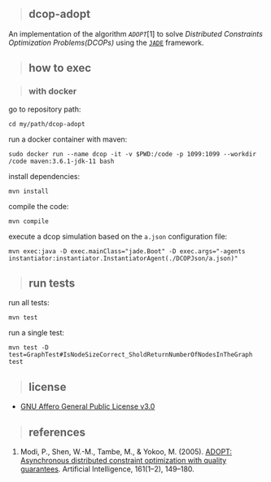 >## dcop-adopt

An implementation of the algorithm _`ADOPT`_[1] to solve _Distributed Constraints Optimization Problems(DCOPs)_ using the [`JADE`](http://jade.tilab.com/) framework.

>## how to exec

>### with docker

go to repository path:

`
cd my/path/dcop-adopt
`

run a docker container with maven:

```
sudo docker run --name dcop -it -v $PWD:/code -p 1099:1099 --workdir /code maven:3.6.1-jdk-11 bash
```

install dependencies:

`
mvn install
`

compile the code:

`
mvn compile
`

execute a dcop simulation based on the `a.json` configuration file:

```
mvn exec:java -D exec.mainClass="jade.Boot" -D exec.args="-agents instantiator:instantiator.InstantiatorAgent(./DCOPJson/a.json)"
```

>## run tests

run all tests:

`
mvn test
`

run a single test:

```
mvn test -D test=GraphTest#IsNodeSizeCorrect_SholdReturnNumberOfNodesInTheGraph test
```

>## license
* [GNU Affero General Public License v3.0](https://github.com/SMA-FGA/dcop-adopt/blob/master/LICENSE)

>## references
1. Modi, P., Shen, W.-M., Tambe, M., & Yokoo, M. (2005). [ADOPT: Asynchronous distributed constraint optimization with quality guarantees](http://teamcore.usc.edu/papers/2005/aij-modi.pdf). Artificial Intelligence, 161(1–2), 149–180.
